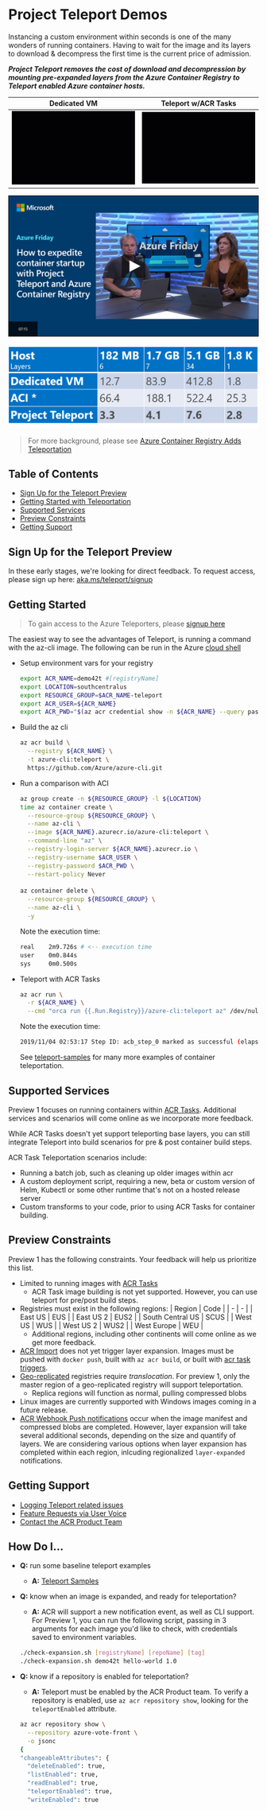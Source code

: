 # Project Teleport Demos

Instancing a custom environment within seconds is one of the many wonders of running containers. Having to wait for the image and its layers to download & decompress the first time is the current price of admission.

***Project Teleport removes the cost of download and decompression by mounting pre-expanded layers from the Azure Container Registry to Teleport enabled Azure container hosts.***

|Dedicated VM|Teleport w/ACR Tasks |
|-|-|
|![](./media/vm-aci.gif)|![](./media/tasks-aci.gif)|

[![](./media/AzureFridayTeleportPreviewThumb.png)](https://channel9.msdn.com/Shows/Azure-Friday/How-to-expedite-container-startup-with-Project-Teleport-and-Azure-Container-Registry/player#time=21s)

![](./media/teleport-metrics.png)
> For more background, please see [Azure Container Registry Adds Teleportation][teleport-blog-post]

## Table of Contents

- [Sign Up for the Teleport Preview](#sign-up-for-the-teleport-preview)
- [Getting Started with Teleportation](#getting-started)
- [Supported Services](#supported-services)
- [Preview Constraints](#preview-constraints)
- [Getting Support](#getting-support)

## Sign Up for the Teleport Preview

In these early stages, we're looking for direct feedback. To request access, please sign up here: [aka.ms/teleport/signup][signup]

## Getting Started

> To gain access to the Azure Teleporters, please [signup here][signup]

The easiest way to see the advantages of Teleport, is running a command with the az-cli image. The following can be run in the Azure [cloud shell][cloud-shell]

- Setup environment vars for your registry

  ```sh
  export ACR_NAME=demo42t #[registryName]
  export LOCATION=southcentralus
  export RESOURCE_GROUP=$ACR_NAME-teleport
  export ACR_USER=${ACR_NAME}
  export ACR_PWD="$(az acr credential show -n ${ACR_NAME} --query passwords[0].value -o tsv)"
  ```

- Build the az cli

  ```sh
  az acr build \
    --registry ${ACR_NAME} \
    -t azure-cli:teleport \
    https://github.com/Azure/azure-cli.git
  ```

- Run a comparison with ACI

  ```sh
  az group create -n ${RESOURCE_GROUP} -l ${LOCATION}
  time az container create \
    --resource-group ${RESOURCE_GROUP} \
    --name az-cli \
    --image ${ACR_NAME}.azurecr.io/azure-cli:teleport \
    --command-line "az" \
    --registry-login-server ${ACR_NAME}.azurecr.io \
    --registry-username $ACR_USER \
    --registry-password $ACR_PWD \
    --restart-policy Never

  az container delete \
    --resource-group ${RESOURCE_GROUP} \
    --name az-cli \
    -y
  ```

  Note the execution time:

  ```sh
  real    2m9.726s # <-- execution time
  user    0m0.844s
  sys     0m0.500s
  ```

- Teleport with ACR Tasks

  ```sh
  az acr run \
    -r ${ACR_NAME} \
    --cmd "orca run {{.Run.Registry}}/azure-cli:teleport az" /dev/null
  ```

  Note the execution time:

  ```sh
  2019/11/04 02:53:17 Step ID: acb_step_0 marked as successful (elapsed time in seconds: 9.68) # <-- execution time
  ```

  See [teleport-samples](./teleport-samples.md) for many more examples of container teleportation.

## Supported Services

Preview 1 focuses on running containers within [ACR Tasks][acr-tasks]. Additional services and scenarios will come online as we incorporate more feedback.

While ACR Tasks doesn't yet support teleporting base layers, you can still integrate Teleport into build scenarios for pre & post container build steps.

ACR Task Teleportation scenarios include:

- Running a batch job, such as cleaning up older images within acr
- A custom deployment script, requiring a new, beta or custom version of Helm, Kubectl or some other runtime that's not on a hosted release server
- Custom transforms to your code, prior to using ACR Tasks for container building.

## Preview Constraints

Preview 1 has the following constraints. Your feedback will help us prioritize this list.

- Limited to running images with [ACR Tasks][acr-tasks]
  - ACR Task image building is not yet supported. However, you can use teleport for pre/post build steps.
- Registries must exist in the following regions:
    | Region | Code |
    | - | - |
    | East US | EUS |
    | East US 2 | EUS2 |
    | South Central US | SCUS |
    | West US | WUS |
    | West US 2 | WUS2 |
    | West Europe | WEU |
  - Additional regions, including other continents will come online as we get more feedback.
- [ACR Import][acr-import] does not yet trigger layer expansion. Images must be pushed with `docker push`, built with `az acr build`, or built with [acr task triggers](https://docs.microsoft.com/en-us/azure/container-registry/container-registry-tasks-overview#trigger-task-on-source-code-update).
- [Geo-replicated](https://aka.ms/acr/geo-replication) registries require *translocation*. For preview 1, only the master region of a geo-replicated registry will support teleportation.
  - Replica regions will function as normal, pulling compressed blobs
- Linux images are currently supported with Windows images coming in a future release.
- [ACR Webhook Push notifications][webhooks] occur when the image manifest and compressed blobs are completed. However, layer expansion will take several additional seconds, depending on the size and quantify of layers. We are considering various options when layer expansion has completed within each region, inlcuding regionalized `layer-expanded` notifications.

## Getting Support

- [Logging Teleport related issues](https://github.com/AzureCR/teleport/issues)
- [Feature Requests via User Voice](https://aka.ms/acr/uservoice)
- [Contact the ACR Product Team](https://github.com/Azure/acr/blob/master/README.md#providing-feedback)

## How Do I...

- **Q:** run some baseline teleport examples
  - **A:** [Teleport Samples](./teleport-samples.md)
- **Q:** know when an image is expanded, and ready for teleportation?
  - **A:** ACR will support a new notification event, as well as CLI support. For Preview 1, you can run the following script, passing in 3 arguments for each image you'd like to check, with credentials saved to environment variables.

  ```sh
  ./check-expansion.sh [registryName] [repoName] [tag]
  ./check-expansion.sh demo42t hello-world 1.0
  ```

- **Q:** know if a repository is enabled for teleportation?
  - **A:** Teleport must be enabled by the ACR Product team. To verify a repository is enabled, use `az acr repository show`, looking for the `teleportEnabled` attribute.

  ```sh
  az acr repository show \
    --repository azure-vote-front \
    -o jsonc
  {
  "changeableAttributes": {
    "deleteEnabled": true,
    "listEnabled": true,
    "readEnabled": true,
    "teleportEnabled": true,
    "writeEnabled": true
  ```

[acr-import]:           https://aka.ms/acr/import
[cloud-shell]:          https://shell.azure.com
[signup]:               https://aka.ms/teleport/signup
[support]:              https://github.com/azurecr/teleport/blob/master/README.md#getting-support
[teleport-blog-post]:   https://stevelasker.blog/2019/10/29/azure-container-registry-teleportation/
[acr-tasks]:            https://aka.ms/acr/tasks
[webhooks]:             https://docs.microsoft.com/en-us/azure/container-registry/container-registry-webhook
